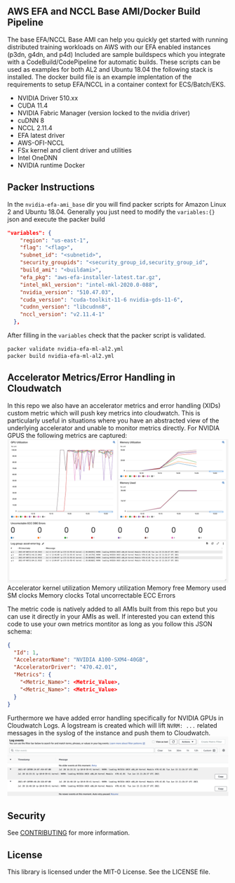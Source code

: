 ## AWS EFA and NCCL Base AMI/Docker Build Pipeline
The base EFA/NCCL Base AMI can help you quickly get started with running distributed training workloads on AWS with our EFA enabled instances (p3dn, g4dn, and p4d)
Included are sample buildspecs which you integrate with a CodeBuild/CodePipeline for automatic builds.
These scripts can be used as examples for both AL2 and Ubuntu 18.04 the following stack is installed. The docker build file is an example implentation of the requirements to setup EFA/NCCL in a container context for ECS/Batch/EKS.

- NVIDIA Driver 510.xx
- CUDA 11.4
- NVIDIA Fabric Manager (version locked to the nvidia driver)
- cuDNN 8
- NCCL 2.11.4
- EFA latest driver
- AWS-OFI-NCCL 
- FSx kernel and client driver and utilities
- Intel OneDNN
- NVIDIA runtime Docker

## Packer Instructions
In the `nvidia-efa-ami_base` dir you will find packer scripts for Amazon Linux 2 and Ubuntu 18.04. Generally you just need to modify the `variables:{}` json and execute the packer build
````json
"variables": {
    "region": "us-east-1",
    "flag": "<flag>",
    "subnet_id": "<subnetid>",
    "security_groupids": "<security_group_id,security_group_id",
    "build_ami": "<buildami>",
    "efa_pkg": "aws-efa-installer-latest.tar.gz",
    "intel_mkl_version": "intel-mkl-2020.0-088",
    "nvidia_version": "510.47.03",
    "cuda_version": "cuda-toolkit-11-6 nvidia-gds-11-6",
    "cudnn_version": "libcudnn8",
    "nccl_version": "v2.11.4-1"
  },
````  
After filling in the `variables` check that the packer script is validated.
````
packer validate nvidia-efa-ml-al2.yml
packer build nvidia-efa-ml-al2.yml
````
## Accelerator Metrics/Error Handling in Cloudwatch
In this repo we also have an accelerator metrics and error handling (XIDs) custom metric which will push key metrics into cloudwatch. This is particularly useful in situations where you have an abstracted view of the underlying accelerator and unable to monitor metrics directly. 
For NVIDIA GPUS the following metrics are captured:
![dashboard](imgs/accelerator_dashboard.png?raw=true "Dashboard")
Accelerator kernel utilization
Memory utilization
Memory free
Memory used
SM clocks
Memory clocks
Total uncorrectable ECC Errors

The metric code is natively added to all AMIs built from this repo but you can use it directly in your AMIs as well. If interested you can extend this code to use your own metrics montitor as long as you follow this JSON schema:
````json
{
  "Id": 1,
  "AcceleratorName": "NVIDIA A100-SXM4-40GB",
  "AcceleratorDriver": "470.42.01",
  "Metrics": {
    "<Metric_Name>": <Metric_Value>,
    "<Metric_Name>": <Metric_Value>
  }
}
````
Furthermore we have added error handling specifically for NVIDIA GPUs in Cloudwatch Logs. A logstream is created which will lift ```NVRM: ...``` related messages in the syslog of the instance and push them to Cloudwatch.
![error log](imgs/example_error.png?raw=true "Example CW logs")

## Security

See [CONTRIBUTING](CONTRIBUTING.md#security-issue-notifications) for more information.

## License

This library is licensed under the MIT-0 License. See the LICENSE file.


